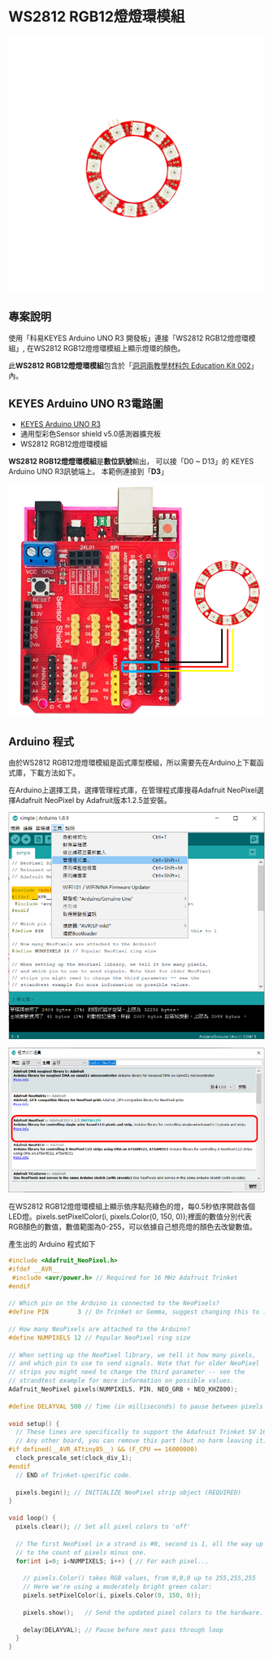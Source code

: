 # WS2812 RGB12燈燈環模組

![](../../.gitbook/assets/01%20%288%29.png)

## 專案說明

使用「科易KEYES Arduino UNO R3 開發板」連接「WS2812 RGB12燈燈環模組」, 在WS2812 RGB12燈燈環模組上顯示燈環的顏色。

此**WS2812 RGB12燈燈環模組**包含於「[洞洞兩教學材料包 Education Kit 002](https://www.robotkingdom.com.tw/product/rk-education-kit-002/)」內。

## KEYES Arduino UNO R3電路圖

* [KEYES Arduino UNO R3 
  ](https://www.robotkingdom.com.tw/product/keyes-uno-r3/)
* 通用型彩色Sensor shield v5.0感測器擴充板
* WS2812 RGB12燈燈環模組

**WS2812 RGB12燈燈環模組**是**數位訊號**輸出， 可以接「D0 ~ D13」的 KEYES Arduino UNO R3訊號端上。 本範例連接到「**D3**」

![](../../.gitbook/assets/02%20%2811%29.png)

## Arduino 程式

由於WS2812 RGB12燈燈環模組是函式庫型模組，所以需要先在Arduino上下載函式庫，下載方法如下。

在Arduino上選擇工具，選擇管理程式庫，在管理程式庫搜尋Adafruit NeoPixel選擇Adafruit NeoPixel by Adafruit版本1.2.5並安裝。

![](../../.gitbook/assets/03%20%286%29%20%283%29.png)

![](../../.gitbook/assets/04%20%282%29.png)

在WS2812 RGB12燈燈環模組上顯示依序點亮綠色的燈，每0.5秒依序開啟各個LED燈。pixels.setPixelColor\(i, pixels.Color\(0, 150, 0\)\);裡面的數值分別代表RGB顏色的數值，數值範圍為0-255，可以依據自己想亮燈的顏色去改變數值。


產生出的 Arduino 程式如下

```c
#include <Adafruit_NeoPixel.h>
#ifdef __AVR__
 #include <avr/power.h> // Required for 16 MHz Adafruit Trinket
#endif

// Which pin on the Arduino is connected to the NeoPixels?
#define PIN        3 // On Trinket or Gemma, suggest changing this to 1

// How many NeoPixels are attached to the Arduino?
#define NUMPIXELS 12 // Popular NeoPixel ring size

// When setting up the NeoPixel library, we tell it how many pixels,
// and which pin to use to send signals. Note that for older NeoPixel
// strips you might need to change the third parameter -- see the
// strandtest example for more information on possible values.
Adafruit_NeoPixel pixels(NUMPIXELS, PIN, NEO_GRB + NEO_KHZ800);

#define DELAYVAL 500 // Time (in milliseconds) to pause between pixels

void setup() {
  // These lines are specifically to support the Adafruit Trinket 5V 16 MHz.
  // Any other board, you can remove this part (but no harm leaving it):
#if defined(__AVR_ATtiny85__) && (F_CPU == 16000000)
  clock_prescale_set(clock_div_1);
#endif
  // END of Trinket-specific code.

  pixels.begin(); // INITIALIZE NeoPixel strip object (REQUIRED)
}

void loop() {
  pixels.clear(); // Set all pixel colors to 'off'

  // The first NeoPixel in a strand is #0, second is 1, all the way up
  // to the count of pixels minus one.
  for(int i=0; i<NUMPIXELS; i++) { // For each pixel...

    // pixels.Color() takes RGB values, from 0,0,0 up to 255,255,255
    // Here we're using a moderately bright green color:
    pixels.setPixelColor(i, pixels.Color(0, 150, 0));

    pixels.show();   // Send the updated pixel colors to the hardware.

    delay(DELAYVAL); // Pause before next pass through loop
  }
}

```






